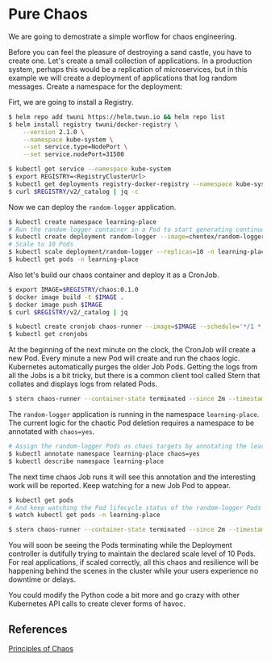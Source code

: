 # Pure Chaos

We are going to demostrate a simple worflow for chaos engineering.

Before you can feel the pleasure of destroying a sand castle, you have to create one. Let's create a small collection of applications. In a production system, perhaps this would be a replication of microservices, but in this example we will create a deployment of applications that log random messages. Create a namespace for the deployment:

Firt, we are going to install a Registry.

```sh
$ helm repo add twuni https://helm.twun.io && helm repo list
$ helm install registry twuni/docker-registry \
	--version 2.1.0 \
	--namespace kube-system \
	--set service.type=NodePort \
	--set service.nodePort=31500

$ kubectl get service --namespace kube-system
$ export REGISTRY=<RegistryClusterUrl>
$ kubectl get deployments registry-docker-registry --namespace kube-system
$ curl $REGISTRY/v2/_catalog | jq -c
```

Now we can deploy the `random-logger` application.

```sh
$ kubectl create namespace learning-place
# Run the random-logger container in a Pod to start generating continuously random logging events
$ kubectl create deployment random-logger --image=chentex/random-logger -n learning-place
# Scale to 10 Pods
$ kubectl scale deployment/random-logger --replicas=10 -n learning-place
$ kubectl get pods -n learning-place
```

Also let's build our chaos container and deploy it as a CronJob.

```sh
$ export IMAGE=$REGISTRY/chaos:0.1.0
$ docker image build -t $IMAGE .
$ docker image push $IMAGE
$ curl $REGISTRY/v2/_catalog | jq

$ kubectl create cronjob chaos-runner --image=$IMAGE --schedule='*/1 * * * *'
$ kubectl get cronjobs
```

At the beginning of the next minute on the clock, the CronJob will create a new Pod. Every minute a new Pod will create and run the chaos logic. Kubernetes automatically purges the older Job Pods. Getting the logs from all the Jobs is a bit tricky, but there is a common client tool called Stern that collates and displays logs from related Pods.

```sh
$ stern chaos-runner --container-state terminated --since 2m --timestamps
```

The `random-logger` application is running in the namespace `learning-place`. The current logic for the chaotic Pod deletion requires a namespace to be annotated with `chaos=yes`.

```sh
# Assign the random-logger Pods as chaos targets by annotating the learning-place namespace
$ kubectl annotate namespace learning-place chaos=yes
$ kubectl describe namespace learning-place
```

The next time chaos Job runs it will see this annotation and the interesting work will be reported. Keep watching for a new Job Pod to appear.

```sh
$ kubectl get pods
# And keep watching the Pod lifecycle status of the random-logger Pods
$ watch kubectl get pods -n learning-place

$ stern chaos-runner --container-state terminated --since 2m --timestamps
```

You will soon be seeing the Pods terminating while the Deployment controller is dutifully trying to maintain the declared scale level of 10 Pods. For real applications, if scaled correctly, all this chaos and resilience will be happening behind the scenes in the cluster while your users experience no downtime or delays.

You could modify the Python code a bit more and go crazy with other Kubernetes API calls to create clever forms of havoc.

## References

[Principles of Chaos](http://principlesofchaos.org/)
